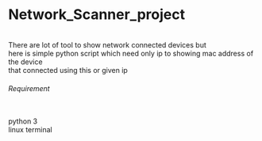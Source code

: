 <h1>Network_Scanner_project</h1><br>
There are lot of tool to show network connected devices but  <br>
here is simple python script which need only ip to showing mac address of the device <br>
that connected using this or given ip <br>

<h6>Requirement</h6><br>
python 3<br>
linux terminal<br>
 
